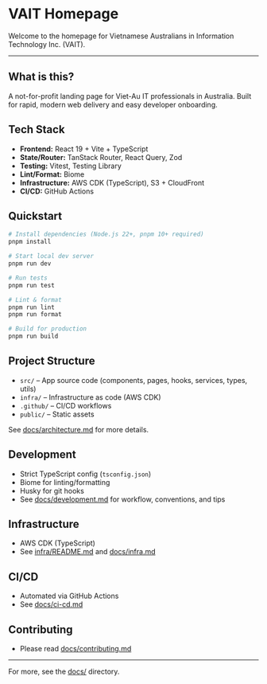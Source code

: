 # VAIT Homepage

Welcome to the homepage for Vietnamese Australians in Information Technology Inc. (VAIT).

---

## What is this?
A not-for-profit landing page for Viet-Au IT professionals in Australia. Built for rapid, modern web delivery and easy developer onboarding.

## Tech Stack
- **Frontend:** React 19 + Vite + TypeScript
- **State/Router:** TanStack Router, React Query, Zod
- **Testing:** Vitest, Testing Library
- **Lint/Format:** Biome
- **Infrastructure:** AWS CDK (TypeScript), S3 + CloudFront
- **CI/CD:** GitHub Actions

## Quickstart
```sh
# Install dependencies (Node.js 22+, pnpm 10+ required)
pnpm install

# Start local dev server
pnpm run dev

# Run tests
pnpm run test

# Lint & format
pnpm run lint
pnpm run format

# Build for production
pnpm run build
```

## Project Structure
- `src/` – App source code (components, pages, hooks, services, types, utils)
- `infra/` – Infrastructure as code (AWS CDK)
- `.github/` – CI/CD workflows
- `public/` – Static assets

See [docs/architecture.md](docs/architecture.md) for more details.

## Development
- Strict TypeScript config (`tsconfig.json`)
- Biome for linting/formatting
- Husky for git hooks
- See [docs/development.md](docs/development.md) for workflow, conventions, and tips

## Infrastructure
- AWS CDK (TypeScript)
- See [infra/README.md](infra/README.md) and [docs/infra.md](docs/infra.md)

## CI/CD
- Automated via GitHub Actions
- See [docs/ci-cd.md](docs/ci-cd.md)

## Contributing
- Please read [docs/contributing.md](docs/contributing.md)

---

For more, see the [docs/](docs/) directory.
